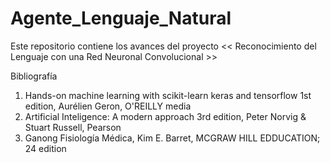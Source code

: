 # Agente_Lenguaje_Natural
Este repositorio contiene los avances del proyecto &lt;&lt; Reconocimiento del Lenguaje con una Red Neuronal Convolucional >>

Bibliografía

1) Hands-on machine learning with scikit-learn keras and tensorflow 1st edition, Aurélien Geron, O'REILLY media
2) Artificial Inteligence: A modern approach 3rd edition, Peter Norvig & Stuart Russell, Pearson
3) Ganong Fisiología Médica, Kim E. Barret, MCGRAW HILL EDDUCATION; 24 edition
